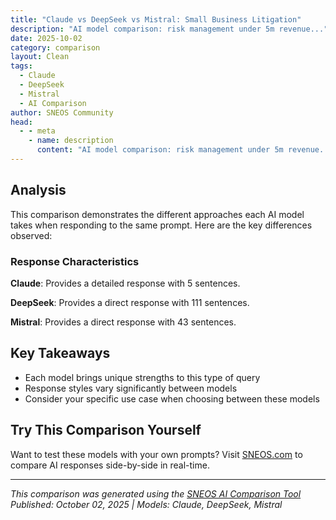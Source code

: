 ```yaml
---
title: "Claude vs DeepSeek vs Mistral: Small Business Litigation"
description: "AI model comparison: risk management under 5m revenue..."
date: 2025-10-02
category: comparison
layout: Clean
tags:
  - Claude
  - DeepSeek
  - Mistral
  - AI Comparison
author: SNEOS Community
head:
  - - meta
    - name: description
      content: "AI model comparison: risk management under 5m revenue..."
---
```


<ChatComparison
  title="Claude vs DeepSeek vs Mistral: Small Business Litigation"
  prompt="risk management under 5m revenue"
  :responses='{
    "Claude": "# Risk Management for Companies Under $5M Revenue\n\n## Key Risk Categories to Address\n\n### **Financial Risks**\n- **Cash flow volatility** - Limited revenue diversification\n- **Customer concentration** - Heavy reliance on few key clients\n- **Credit/collection risks** - Bad debt can be devastating at this scale\n- **Capital constraints** - Limited access to funding\n\n### **Operational Risks**\n- **Key person dependency** - Loss of founder/key employee\n- **Supply chain disruption** - Single vendor dependencies\n- **Technology failures** - System outages, data breaches\n- **Quality control** - Reputation damage from defects\n\n### **Strategic Risks**\n- **Market changes** - Economic downturns, competition\n- **Regulatory compliance** - Industry-specific requirements\n- **Growth management** - Scaling too fast/slow\n\n## Practical Risk Management Framework\n\n### **1. Risk Assessment (Quarterly)**\n\u0060\u0060\u0060\nRisk Matrix: Impact \u00D7 Likelihood\n- High/High = Immediate action required\n- High/Medium = Develop contingency plans  \n- Medium/Medium = Monitor closely\n- Low risks = Accept or transfer\n\u0060\u0060\u0060\n\n### **2. Essential Controls**\n- **Financial controls**: Monthly cash flow forecasting, customer credit checks\n- **Insurance coverage**: General liability, professional liability, cyber insurance\n- **Legal protection**: Proper contracts, IP protection, employment agreements\n- **Business continuity**: Data backups, alternative suppliers, cross-training\n\n### **3. Cost-Effective Solutions**\n- **Insurance**: Bundle policies, work with brokers for SMB packages\n- **Legal**: Use templates, fractional general counsel services\n- **Technology**: Cloud-based solutions, automated backups\n- **Financial**: Factor receivables if needed, maintain 3-6 months cash reserves\n\n### **4. Key Metrics to Monitor**\n- Customer concentration (% of revenue from top 3 customers)\n- Days sales outstanding (DSO)\n- Cash runway (months of expenses covered)\n- Employee turnover in critical roles\n\nWould you like me to elaborate on any specific risk area or discuss implementation strategies for your particular industry/situation?",
    "DeepSeek": "Of course. Risk management for a company with under $5 million in revenue is not about complex formulas and a dedicated department. It\u0027s about being **proactive, practical, and preserving what you\u0027ve built.**\n\nThe core principle is: **Identify what could go wrong, prioritize those risks, and take simple, cost-effective steps to prevent them or lessen their impact.**\n\nHere is a practical, actionable framework for risk management tailored to a small business.\n\n### The 4-Step Practical Risk Management Cycle\n\n1.  **Identify**\n2.  **Analyze \u0026 Prioritize**\n3.  **Treat (Take Action)**\n4.  **Monitor \u0026 Review**\n\n---\n\n### Step 1: Identify Your Key Risks\n\nGather your key people and brainstorm. Risks for a small business generally fall into these categories:\n\n| Category | Examples for a \u003C$5M Revenue Business |\n| :--- | :--- |\n| **Operational** | \u2022 Key supplier goes out of business or raises prices.\u003Cbr\u003E\u2022 A key piece of equipment breaks down.\u003Cbr\u003E\u2022 Your primary location becomes inaccessible (fire, flood, lease issue).\u003Cbr\u003E\u2022 A critical process fails (e.g., website crash, payment system failure). |\n| **Financial** | \u2022 A major customer doesn\u0027t pay on time (or at all).\u003Cbr\u003E\u2022 Unexpected cash flow crunch.\u003Cbr\u003E\u2022 Fraud or embezzlement by an employee.\u003Cbr\u003E\u2022 Rising interest rates on loans. |\n| **Human Resources** | \u2022 A key employee quits without notice.\u003Cbr\u003E\u2022 An employee files a lawsuit (harassment, wrongful termination).\u003Cbr\u003E\u2022 Workplace accident causing injury.\u003Cbr\u003E\u2022 Difficulty hiring qualified staff. |\n| **Strategic** | \u2022 A new competitor enters your market.\u003Cbr\u003E\u2022 Technology changes make your service obsolete.\u003Cbr\u003E\u2022 You lose your biggest client.\u003Cbr\u003E\u2022 A new regulation increases your compliance costs. |\n| **Compliance \u0026 Legal** | \u2022 Getting sued by a customer for a faulty product/service.\u003Cbr\u003E\u2022 Data breach exposing customer information.\u003Cbr\u003E\u2022 Failing a health/safety inspection.\u003Cbr\u003E\u2022 Not having the proper licenses or permits. |\n\n---\n\n### Step 2: Analyze \u0026 Prioritize\n\nYou can\u0027t tackle everything at once. Use a simple **Impact vs. Probability** matrix to focus your efforts.\n\n*   **High Impact, High Probability:** Your TOP PRIORITY. (e.g., Your only delivery van crashes).\n*   **High Impact, Low Probability:** Needs a contingency plan. (e.g., Your office burns down).\n*   **Low Impact, High Probability:** Annoying, but manageable. Create efficient processes. (e.g., Frequent minor IT issues).\n*   **Low Impact, Low Probability:** Acknowledge, but don\u0027t waste time on.\n\n**For a small business, focus your energy on the top-left quadrant: high-impact risks.**\n\n---\n\n### Step 3: Treat the Risks (The Action Plan)\n\nThis is where you decide what to do. You have four main options:\n\n1.  **Avoid:** Stop the activity causing the risk. (e.g., Stop offering a very high-risk, low-margin service).\n2.  **Mitigate/Reduce:** Take steps to lower the probability or impact. This is your most common action.\n    *   *Example:* To mitigate the risk of a key employee leaving:\n        *   **Cross-train** other staff.\n        *   **Document** their key processes.\n        *   Ensure they are **fairly compensated and engaged**.\n3.  **Transfer:** Shift the financial burden to someone else. This almost always means **insurance**.\n    *   **Essential Insurance for a Small Business:**\n        *   **General Liability:** For customer slips and falls, etc.\n        *   **Professional Liability (Errors \u0026 Omissions):** If you give advice or a service.\n        *   **Commercial Property:** For your building, equipment, and inventory.\n        *   **Cyber Liability:** Crucial if you handle any customer data.\n        *   **Workers\u0027 Compensation:** Required by law if you have employees.\n4.  **Accept:** Acknowledge the risk but decide not to act. This is for low-priority risks where the cost of action outweighs the potential loss. *Document that you consciously made this decision.*\n\n---\n\n### A Practical \u0022Quick-Start\u0022 Plan for Your Business\n\n**Don\u0027t overcomplicate it. Start here:**\n\n1.  **Financial Safety Net:**\n    *   **Build a Cash Reserve:** Aim for 3-6 months of operating expenses. This is your #1 defense against unexpected events.\n    *   **Diversify Your Client Base:** If one client represents more than 25% of your revenue, you are at high risk. Make a plan to attract more clients.\n    *   **Get a Line of Credit:** *Before* you need it. It\u0027s a cheap insurance policy for cash flow gaps.\n\n2.  **People \u0026 Knowledge:**\n    *   **Cross-Train Your Team:** Ensure at least two people know how to perform every critical function.\n    *   **Create an \u0022If I Get Hit by a Bus\u0022 Document:** A simple document with all crucial passwords, key contacts, and operational procedures.\n\n3.  **Legal \u0026 Compliance:**\n    *   **Review Your Business Structure:** Is an LLC or S-Corp still right for you? It protects personal assets.\n    *   **Standardize Contracts:** Use well-written, standard contracts for clients and vendors. Have a lawyer review them once.\n    *   **Back Up Your Data:** Automate daily backups to a secure, off-site location (e.g., the cloud). Test restoring them.\n\n4.  **Insurance Check-Up:**\n    *   Once a year, sit down with your insurance agent. Don\u0027t just renew. Explain any changes in your business and ask, \u0022Are we covered for...?\u0022\n\n5.  **Create a Simple Business Continuity Plan:**\n    *   Answer one question: \u0022How would we operate for a week if we lost access to our office/workshop?\u0022 This forces you to think about remote work, data access, and communication.\n\n### What to Do Right Now\n\n*   **Block 2 hours** on your calendar this week.\n*   **Brainstorm** using the risk categories above.\n*   **Pick your top 3 risks.**\n*   **For each one, decide on one action:** Avoid, Mitigate, Transfer, or Accept.\n*   **Schedule a follow-up** in 6 months to review.\n\nFor a business of your size, the goal of risk management isn\u0027t to eliminate all risk\u2014that\u0027s impossible. The goal is to make your business **more resilient**, so that when problems arise (and they will), you can handle them without going into crisis mode or threatening the survival of your company.",
    "Mistral": "Risk management is crucial for businesses of all sizes, including those with revenues under $5 million. Effective risk management can help small businesses identify, assess, and mitigate potential risks, ensuring long-term sustainability and growth. Here are some key steps and strategies for risk management in a small business:\n\n### 1. **Identify Risks**\n   - **Financial Risks:** Cash flow issues, debt management, and financial fraud.\n   - **Operational Risks:** Supply chain disruptions, equipment failures, and employee turnover.\n   - **Market Risks:** Changes in customer demand, competition, and economic conditions.\n   - **Legal Risks:** Compliance with regulations, contracts, and intellectual property issues.\n   - **Technological Risks:** Cybersecurity threats, data breaches, and IT failures.\n   - **Environmental Risks:** Natural disasters, climate change impacts, and regulatory changes.\n\n### 2. **Assess Risks**\n   - **Likelihood and Impact:** Evaluate the probability of each risk occurring and the potential impact on the business.\n   - **Prioritization:** Focus on high-impact, high-likelihood risks first.\n   - **Risk Matrix:** Use a risk matrix to visually map out risks based on their likelihood and impact.\n\n### 3. **Mitigate Risks**\n   - **Financial Strategies:** Maintain a cash reserve, diversify revenue streams, and secure appropriate insurance coverage.\n   - **Operational Strategies:** Implement robust supply chain management, regular equipment maintenance, and employee training programs.\n   - **Market Strategies:** Conduct market research, diversify product offerings, and build strong customer relationships.\n   - **Legal Strategies:** Ensure compliance with all relevant laws and regulations, review contracts regularly, and protect intellectual property.\n   - **Technological Strategies:** Invest in cybersecurity measures, regularly update software, and back up data.\n   - **Environmental Strategies:** Develop a disaster recovery plan, implement sustainable practices, and stay informed about regulatory changes.\n\n### 4. **Monitor and Review**\n   - **Regular Audits:** Conduct periodic risk assessments and audits to identify new risks and evaluate the effectiveness of current mitigation strategies.\n   - **Feedback Loop:** Encourage employees to report potential risks and provide feedback on risk management practices.\n   - **Adaptability:** Be prepared to adjust risk management strategies as the business environment changes.\n\n### 5. **Communicate and Train**\n   - **Employee Training:** Educate employees on risk management practices and their role in identifying and mitigating risks.\n   - **Clear Communication:** Ensure that all stakeholders, including employees, suppliers, and customers, are aware of the risk management plan and their responsibilities.\n\n### 6. **Insurance**\n   - **General Liability Insurance:** Protects against lawsuits and claims.\n   - **Property Insurance:** Covers damage to business property.\n   - **Business Interruption Insurance:** Provides financial support during temporary closures.\n   - **Cyber Liability Insurance:** Protects against data breaches and cyber attacks.\n   - **Workers\u0027 Compensation Insurance:** Covers employee injuries and illnesses.\n\n### 7. **Emergency Planning**\n   - **Disaster Recovery Plan:** Develop a plan for responding to natural disasters, cyber attacks, and other emergencies.\n   - **Business Continuity Plan:** Ensure that critical business functions can continue during and after a disruption.\n\n### 8. **Documentation**\n   - **Risk Management Plan:** Document all identified risks, assessment results, mitigation strategies, and monitoring processes.\n   - **Compliance Records:** Maintain records of compliance with regulations and internal policies.\n\n### 9. **Seek Expertise**\n   - **Consultants:** Consider hiring risk management consultants to provide expert advice and guidance.\n   - **Legal and Financial Advisors:** Seek input from legal and financial advisors to ensure comprehensive risk management.\n\nBy implementing these strategies, small businesses can effectively manage risks and ensure their long-term success and growth."
  }'
  published-date="01:40"
/>

## Analysis

This comparison demonstrates the different approaches each AI model takes when responding to the same prompt. Here are the key differences observed:

### Response Characteristics

**Claude**: Provides a detailed response with 5 sentences. 

**DeepSeek**: Provides a direct response with 111 sentences. 

**Mistral**: Provides a direct response with 43 sentences. 

## Key Takeaways

- Each model brings unique strengths to this type of query
- Response styles vary significantly between models
- Consider your specific use case when choosing between these models

## Try This Comparison Yourself

Want to test these models with your own prompts? Visit [SNEOS.com](https://sneos.com) to compare AI responses side-by-side in real-time.

---

*This comparison was generated using the [SNEOS AI Comparison Tool](https://sneos.com)*
*Published: October 02, 2025 | Models: Claude, DeepSeek, Mistral*
